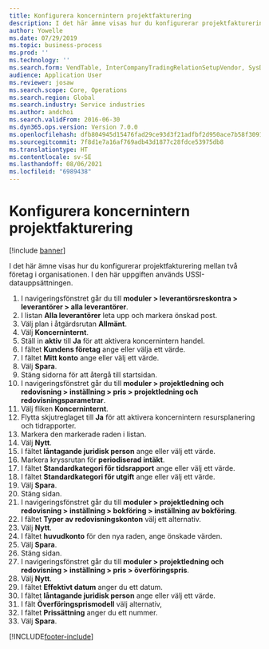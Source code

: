 ```yaml
---
title: Konfigurera koncernintern projektfakturering
description: I det här ämne visas hur du konfigurerar projektfakturering mellan två företag i organisationen.
author: Yowelle
ms.date: 07/29/2019
ms.topic: business-process
ms.prod: ''
ms.technology: ''
ms.search.form: VendTable, InterCompanyTradingRelationSetupVendor, SysDataAreaSelectLookup, ProjParameters, ProjPosting, ProjTransferPrice
audience: Application User
ms.reviewer: josaw
ms.search.scope: Core, Operations
ms.search.region: Global
ms.search.industry: Service industries
ms.author: andchoi
ms.search.validFrom: 2016-06-30
ms.dyn365.ops.version: Version 7.0.0
ms.openlocfilehash: dfb804945d15476fad29ce93d3f21adfbf2d950ace7b58f30911b36e494ff0c1
ms.sourcegitcommit: 7f8d1e7a16af769adb43d1877c28fdce53975db8
ms.translationtype: HT
ms.contentlocale: sv-SE
ms.lasthandoff: 08/06/2021
ms.locfileid: "6989438"
---
```

# <a name="configure-intercompany-project-invoicing"></a>Konfigurera koncernintern projektfakturering

[!include [banner](../../includes/banner.md)]

I det här ämne visas hur du konfigurerar projektfakturering mellan två företag i organisationen. I den här uppgiften används USSI-datauppsättningen.

1. I navigeringsfönstret går du till **moduler > leverantörsreskontra > leverantörer > alla leverantörer**.
2. I listan **Alla leverantörer** leta upp och markera önskad post.
3. Välj plan i åtgärdsrutan **Allmänt**.
4. Välj **Koncerninternt**.
5. Ställ in **aktiv** till **Ja** för att aktivera koncernintern handel.
6. I fältet **Kundens företag** ange eller välja ett värde.
7. I fältet **Mitt konto** ange eller välj ett värde.
8. Välj **Spara**.
9. Stäng sidorna för att återgå till startsidan.
10. I navigeringsfönstret går du till **moduler > projektledning och redovisning > inställning > pris > projektledning och redovisningsparametrar**.
11. Välj fliken **Koncerninternt**.
12. Flytta skjutreglaget till **Ja** för att aktivera koncernintern resursplanering och tidrapporter.
13. Markera den markerade raden i listan.
14. Välj **Nytt**.
15. I fältet **låntagande juridisk person** ange eller välj ett värde.
16. Markera kryssrutan för **periodiserad intäkt**.
17. I fältet **Standardkategori för tidsrapport** ange eller välj ett värde.
18. I fältet **Standardkategori för utgift** ange eller välj ett värde.
19. Välj **Spara**.
20. Stäng sidan.
21. I navigeringsfönstret går du till **moduler > projektledning och redovisning > inställning > bokföring > inställning av bokföring**.
22. I fältet **Typer av redovisningskonton** välj ett alternativ.
23. Välj **Nytt**.
24. I fältet **huvudkonto** för den nya raden, ange önskade värden.
25. Välj **Spara**.
26. Stäng sidan.
27. I navigeringsfönstret går du till **moduler > projektledning och redovisning > inställning > pris > överföringspris**.
28. Välj **Nytt**.
29. I fältet **Effektivt datum** anger du ett datum.
30. I fältet **låntagande juridisk person** ange eller välj ett värde.
31. I fält **Överföringsprismodell** välj alternativ,
32. I fältet **Prissättning** anger du ett nummer.
33. Välj **Spara**.



[!INCLUDE[footer-include](../../includes/footer-banner.md)]